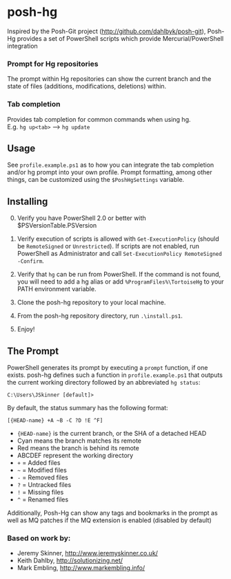 posh-hg
========

Inspired by the Posh-Git project (http://github.com/dahlbyk/posh-git), Posh-Hg provides a set of PowerShell scripts which provide Mercurial/PowerShell integration

### Prompt for Hg repositories
   The prompt within Hg repositories can show the current branch and the state of files (additions, modifications, deletions) within.
   
### Tab completion
   Provides tab completion for common commands when using hg.  
   E.g. `hg up<tab>` --> `hg update`
   
Usage
-----

See `profile.example.ps1` as to how you can integrate the tab completion and/or hg prompt into your own profile.
Prompt formatting, among other things, can be customized using the `$PoshHgSettings` variable. 

Installing
----------

0. Verify you have PowerShell 2.0 or better with $PSVersionTable.PSVersion

1. Verify execution of scripts is allowed with `Get-ExecutionPolicy` (should be `RemoteSigned` or `Unrestricted`). If scripts are not enabled, run PowerShell as Administrator and call `Set-ExecutionPolicy RemoteSigned -Confirm`.

2. Verify that `hg` can be run from PowerShell. If the command is not found, you will need to add a hg alias or add `%ProgramFiles%\TortoiseHg` to your PATH environment variable.

3. Clone the posh-hg repository to your local machine.

4. From the posh-hg repository directory, run `.\install.ps1`.

5. Enjoy!

The Prompt
----------

PowerShell generates its prompt by executing a `prompt` function, if one exists. posh-hg defines such a function in `profile.example.ps1` that outputs the current working directory followed by an abbreviated `hg status`:

    C:\Users\JSkinner [default]>

By default, the status summary has the following format:

    [{HEAD-name} +A ~B -C ?D !E ^F]

* `{HEAD-name}` is the current branch, or the SHA of a detached HEAD
 * Cyan means the branch matches its remote
 * Red means the branch is behind its remote
* ABCDEF represent the working directory
 * `+` = Added files
 * `~` = Modified files
 * `-` = Removed files
 * `?` = Untracked files
 * `!` = Missing files
 * `^` = Renamed files

Additionally, Posh-Hg can show any tags and bookmarks in the prompt as well as MQ patches if the MQ extension is enabled (disabled by default)

### Based on work by:

 - Jeremy Skinner, http://www.jeremyskinner.co.uk/
 - Keith Dahlby, http://solutionizing.net/
 - Mark Embling, http://www.markembling.info/